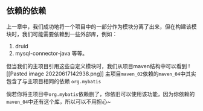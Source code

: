 ## 依赖的依赖
上一章中，我们成功地将一个项目中的一部分作为模块分离了出来，但在构建该模块时，我们可能需要依赖到一些外部库，例如：
1. druid
2. mysql-connector-java
等等。

但当我们的主项目引用这些自定义模块时，我们从项目maven结构中可以看到
![[Pasted image 20220617142938.png]]
主项目`maven_02`依赖的`maven_04`中其实包含了与主项目相同的依赖
`org.mybatis`

倘若你将主项目中`org.mybatis`依赖删了，你依旧可以使用该功能，因为你依赖的`maven_04`中还有这个库，所以可以不用担心~